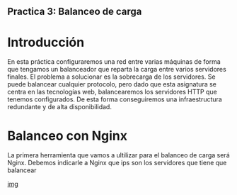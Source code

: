 ## Practica 3: Balanceo de carga
# Introducción 
En esta práctica configuraremos una red entre varias máquinas de forma que tengamos un balanceador que reparta la carga entre varios servidores finales.
El problema a solucionar es la sobrecarga de los servidores. Se puede balancear cualquier protocolo, pero dado que esta asignatura se centra en las tecnologías web, balancearemos los servidores HTTP que tenemos configurados.
De esta forma conseguiremos una infraestructura redundante y de alta disponibilidad.

# Balanceo con Nginx
La primera herramienta que vamos a ultilizar para el balanceo de carga será Nginx. Debemos indicarle a Nginx que ips son los servidores que tiene que balancear

[img](https://github.com/MenaBarrera/SWAP/blob/master/Practica3/img/1.png)
